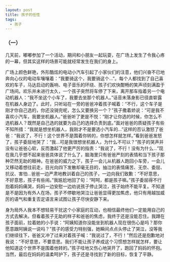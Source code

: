 ```yaml
---
layout: post
title: 孩子的任性
tags:
  - 孩子
---
```


### （一）

几天前，嘟嘟参加了一个活动，期间和小朋友一起玩耍，在广场上发生了令我心疼的一幕，但其实这样的场景可能就经常发生在我们的身上。

广场上颜色鲜艳，外形酷炫的电动小汽车引起了小家伙们的注意，他们兴奋不已地奔向心仪的电动车嚷嚷着：“我要骑这个，我要骑这个…”。每个人都找到了自己喜欢的车子，马达启动的轰响、电子音乐的环绕、孩子们欢快酣畅的笑声顷刻满盈于广场间。欢乐并未进行太久，一个孩子突然将车停了下来，离开那车指着另一个电动机器人：“我不坐这个小车了，我要去坐那个机器人。”话音未落身影已径直崭露在机器人身边了。此时，只听站在一旁的爸爸冲着孩子喊着：“不行，这个车子是刚才你自己选的，你还没骑完呢，怎么又要换另一个？”孩子撒着娇说：“可是我不喜欢小汽车，我要坐机器人。”爸爸听了更是不悦：“刚才让你选的时候，你怎么不选机器人？既然是自己选的就要为自己的选择负责到底。”面对爸爸的质疑孩子有些不知所措：“我就是想坐机器人，我刚才不是要选小汽车的…”这样的否认激怒了爸爸：“我说了，不行！这个世界不是围着你转的，你想怎样就怎样。”看到爸爸发怒了，孩子委屈地哭了：“我…可是我很想坐机器人，为什么不可以？”孩子的哭声并没有让爸爸心软，反而激起了他更严厉的指责：“我说了，不行！没有为什么…”现在我几乎想不起来爸爸具体说了什么了，脑海里只有爸爸严刻的表情和当下孩子那种茫然无助的眼神。在爸爸的威力之下，孩子一会儿从机器人跑回小车旁，一会儿又移动着想往前走，目光向四下发散却毫无目的，抽泣的表情痛苦、无奈、委屈、抗议、害怕…爸爸一边严肃地教训着自己的孩子，一边向我们致歉：“不好意思，不好意思，孩子有些闹。”我尴尬地回了句：“呵呵，都是孩子嘛。”孩子委屈得不行抱着妈妈痛哭，妈妈一边安慰一边劝说孩子停止哭泣，孩子始终不能平复。不知道是不是因为有外人在场，孩子不停歇地哭泣让爸爸显得更加焦虑，他只有用越加威厉的语气和重复否定语言来试图让孩子尽快安静下来。

身为局外人我本不想轻易干扰这个小家庭的互动，也相信最终他们一定能用自己的方式去解决。但看着孩子无助的样子和爸爸的焦虑，我终于还是没能忍住。我蹲在孩子面前，拉着她的小手说：“阿姨知道你没能坐到机器人现在很伤心是吗？那你愿意跟阿姨说一说吗？”孩子的感受力特别强，她瞬间点点头停止了哭泣，没等我们继续往下，爸爸又冲了过来对着孩子喊：“我说过了，不行！”然后还是抱歉地对我说：“不好意思，不要意思。我们不能让孩子养成这个习惯想怎样就怎样，要让他知道这个世界不是围着他转的。”孩子哇地又伤心地哭开了，跑回了妈妈的怀抱。当然，最后在妈妈的温柔呵护下，孩子还是寻找到了新的目标，恢复了平静。